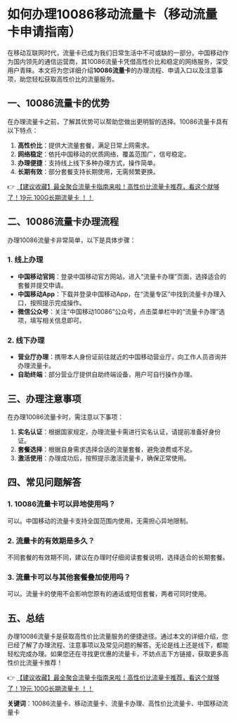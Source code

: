 # 如何办理10086移动流量卡（移动流量卡申请指南）

在移动互联网时代，流量卡已成为我们日常生活中不可或缺的一部分。中国移动作为国内领先的通信运营商，其10086流量卡凭借高性价比和稳定的网络服务，深受用户青睐。本文将为您详细介绍**10086流量卡**的办理流程、申请入口以及注意事项，助您轻松获取高性价比的流量服务。

## 一、10086流量卡的优势

在办理流量卡之前，了解其优势可以帮助您做出更明智的选择。10086流量卡具有以下特点：

1. **高性价比**：提供大流量套餐，满足日常上网需求。
2. **网络稳定**：依托中国移动的优质网络，覆盖范围广，信号稳定。
3. **办理便捷**：支持线上线下多种办理方式，操作简单。
4. **长期有效**：部分套餐支持长期使用，无需频繁更换。

👉 [【建议收藏】最全聚合流量卡指南来啦！高性价比流量卡推荐，看这个就够了！19元 100G长期流量卡 ！！](https://bit.ly/Liuliangka)

## 二、10086流量卡办理流程

办理10086流量卡非常简单，以下是具体步骤：

### 1. 线上办理
- **中国移动官网**：登录中国移动官方网站，进入“流量卡办理”页面，选择适合的套餐并提交申请。
- **中国移动App**：下载并登录中国移动App，在“流量专区”中找到流量卡办理入口，按照提示完成操作。
- **微信公众号**：关注“中国移动10086”公众号，点击菜单栏中的“流量卡办理”选项，填写相关信息即可。

### 2. 线下办理
- **营业厅办理**：携带本人身份证前往就近的中国移动营业厅，向工作人员咨询并办理流量卡。
- **自助终端**：部分营业厅提供自助终端设备，用户可自行操作办理。

## 三、办理注意事项

在办理10086流量卡时，需注意以下事项：
1. **实名认证**：根据国家规定，办理流量卡需进行实名认证，请提前准备好身份证。
2. **套餐选择**：根据自身需求选择合适的流量套餐，避免浪费或不足。
3. **激活使用**：办理成功后，按照提示激活流量卡，确保正常使用。

## 四、常见问题解答

### 1. 10086流量卡可以异地使用吗？
可以。中国移动的流量卡支持全国范围内使用，无需担心异地限制。

### 2. 流量卡的有效期是多久？
不同套餐的有效期不同，建议在办理时仔细阅读套餐说明，选择适合的长期套餐。

### 3. 流量卡可以与其他套餐叠加使用吗？
可以。流量卡的使用不会影响您原有的通话或短信套餐，两者可同时使用。

## 五、总结

办理10086流量卡是获取高性价比流量服务的便捷途径。通过本文的详细介绍，您已经了解了办理流程、注意事项以及常见问题的解答。无论是线上还是线下，都能轻松完成办理。如果您还在寻找更优惠的流量卡，不妨点击下方链接，获取更多高性价比流量卡推荐！

👉 [【建议收藏】最全聚合流量卡指南来啦！高性价比流量卡推荐，看这个就够了！19元 100G长期流量卡 ！！](https://bit.ly/Liuliangka)

**关键词**：10086流量卡、移动流量卡、流量卡办理、高性价比流量卡、中国移动流量卡